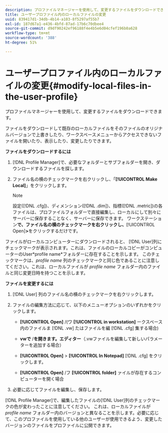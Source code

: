 ```yaml
---
description: プロファイルマネージャーを使用して、変更するファイルをダウンロードできます。
title: ユーザープロファイル内のローカルファイルの変更
uuid: 839417d1-34db-4b14-a103-8f5297af55b7
exl-id: 187d67a1-e436-4bfd-87ad-17b6c70dbee4
source-git-commit: d9df90242ef96188f4e4b5e6d04cfef196b0a628
workflow-type: tm+mt
source-wordcount: '388'
ht-degree: 51%

---
```


# ユーザープロファイル内のローカルファイルの変更{#modify-local-files-in-the-user-profile}

プロファイルマネージャーを使用して、変更するファイルをダウンロードできます。

ファイルをダウンロードして既存のローカルファイルをそのファイルのオリジナルバージョンで上書きしたり、ワークスペースメニューからアクセスできないファイルを開いたり、表示したり、変更したりできます。

**ファイルをダウンロードするには**

1. [!DNL Profile Manager]で、必要なフォルダーとサブフォルダーを開き、ダウンロードするファイルを探します。
1. ファイル名の横のチェックマークを右クリックし、「**[!UICONTROL Make Local]**」をクリックします。

   >[!NOTE]
   >
   >設定([!DNL .cfg])、ディメンション([!DNL .dim])、指標([!DNL .metric])の各ファイルは、プロファイルフォルダーで直接編集し、ローカルにして別々にサーバーに保存することなく、サーバーに保存できます。 ワークステーション&#x200B;**で、ファイル名の横のチェックマークを右クリックし、**[!UICONTROL Open]**>**&#x200B;をクリックするだけです。

ファイルがローカルコンピューターにダウンロードされると、 [!DNL User]列にチェックマークが表示されます。これは、ファイルのローカルコピーがコンピューターのUser\*profile name*フォルダーに存在することを示します。 このチェックマークは、*profile name* 列のチェックマークと同じ色であることに注意してください。これは、ローカルファイルが *profile name* フォルダー内のファイルと同じ変更日時を持つことを示します。

**ファイルを変更するには**

1. [!DNL User] 列のファイル名の横のチェックマークを右クリックします。
1. ファイルの編集方法に応じて、以下のメニューオプションのいずれかをクリックします。

   * **[!UICONTROL Open]** /(ワ **[!UICONTROL in workstation]** ークスペース内のファイルま [!DNL .vw] たはファイルを編 [!DNL .cfg] 集する場合)

   * **vwで** /**を開きます。エディター**（.vwファイルを編集して新しいパラメーターを追加する場合）

   * **[!UICONTROL Open]** >  **[!UICONTROL In Notepad]**  [!DNL .cfg] をクリックします。

   * **[!UICONTROL Open]** /フ **[!UICONTROL folder]** ァイルが存在するコンピューターを開く場合

1. 必要に応じてファイルを編集し、保存します。

[!DNL Profile Manager]で、編集したファイルの[!DNL User]列のチェックマークの色が変わったことに注意してください。 これは、ローカルファイルが *profile name* フォルダー内のバージョンと異なることを示します。必要に応じて、このプロファイルを使用している他のユーザーが使用できるよう、変更したバージョンのファイルをプロファイルに公開できます。
